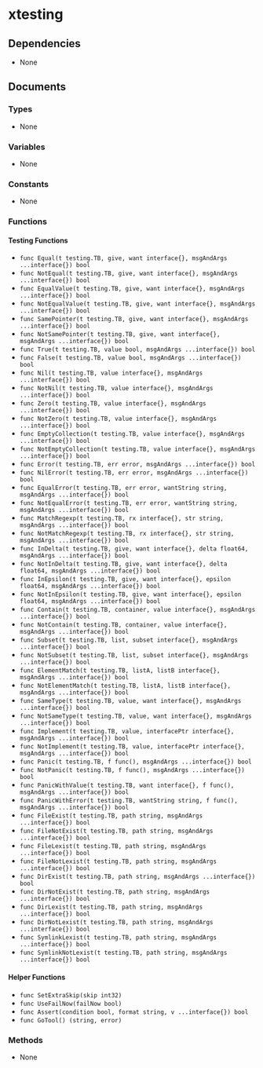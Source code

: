 # xtesting

## Dependencies

+ None

## Documents

### Types

+ None

### Variables

+ None

### Constants

+ None

### Functions

#### Testing Functions

+ `func Equal(t testing.TB, give, want interface{}, msgAndArgs ...interface{}) bool`
+ `func NotEqual(t testing.TB, give, want interface{}, msgAndArgs ...interface{}) bool`
+ `func EqualValue(t testing.TB, give, want interface{}, msgAndArgs ...interface{}) bool`
+ `func NotEqualValue(t testing.TB, give, want interface{}, msgAndArgs ...interface{}) bool`
+ `func SamePointer(t testing.TB, give, want interface{}, msgAndArgs ...interface{}) bool`
+ `func NotSamePointer(t testing.TB, give, want interface{}, msgAndArgs ...interface{}) bool`
+ `func True(t testing.TB, value bool, msgAndArgs ...interface{}) bool`
+ `func False(t testing.TB, value bool, msgAndArgs ...interface{}) bool`
+ `func Nil(t testing.TB, value interface{}, msgAndArgs ...interface{}) bool`
+ `func NotNil(t testing.TB, value interface{}, msgAndArgs ...interface{}) bool`
+ `func Zero(t testing.TB, value interface{}, msgAndArgs ...interface{}) bool`
+ `func NotZero(t testing.TB, value interface{}, msgAndArgs ...interface{}) bool`
+ `func EmptyCollection(t testing.TB, value interface{}, msgAndArgs ...interface{}) bool`
+ `func NotEmptyCollection(t testing.TB, value interface{}, msgAndArgs ...interface{}) bool`
+ `func Error(t testing.TB, err error, msgAndArgs ...interface{}) bool`
+ `func NilError(t testing.TB, err error, msgAndArgs ...interface{}) bool`
+ `func EqualError(t testing.TB, err error, wantString string, msgAndArgs ...interface{}) bool`
+ `func NotEqualError(t testing.TB, err error, wantString string, msgAndArgs ...interface{}) bool`
+ `func MatchRegexp(t testing.TB, rx interface{}, str string, msgAndArgs ...interface{}) bool`
+ `func NotMatchRegexp(t testing.TB, rx interface{}, str string, msgAndArgs ...interface{}) bool`
+ `func InDelta(t testing.TB, give, want interface{}, delta float64, msgAndArgs ...interface{}) bool`
+ `func NotInDelta(t testing.TB, give, want interface{}, delta float64, msgAndArgs ...interface{}) bool`
+ `func InEpsilon(t testing.TB, give, want interface{}, epsilon float64, msgAndArgs ...interface{}) bool`
+ `func NotInEpsilon(t testing.TB, give, want interface{}, epsilon float64, msgAndArgs ...interface{}) bool`
+ `func Contain(t testing.TB, container, value interface{}, msgAndArgs ...interface{}) bool`
+ `func NotContain(t testing.TB, container, value interface{}, msgAndArgs ...interface{}) bool`
+ `func Subset(t testing.TB, list, subset interface{}, msgAndArgs ...interface{}) bool`
+ `func NotSubset(t testing.TB, list, subset interface{}, msgAndArgs ...interface{}) bool`
+ `func ElementMatch(t testing.TB, listA, listB interface{}, msgAndArgs ...interface{}) bool`
+ `func NotElementMatch(t testing.TB, listA, listB interface{}, msgAndArgs ...interface{}) bool`
+ `func SameType(t testing.TB, value, want interface{}, msgAndArgs ...interface{}) bool`
+ `func NotSameType(t testing.TB, value, want interface{}, msgAndArgs ...interface{}) bool`
+ `func Implement(t testing.TB, value, interfacePtr interface{}, msgAndArgs ...interface{}) bool`
+ `func NotImplement(t testing.TB, value, interfacePtr interface{}, msgAndArgs ...interface{}) bool`
+ `func Panic(t testing.TB, f func(), msgAndArgs ...interface{}) bool`
+ `func NotPanic(t testing.TB, f func(), msgAndArgs ...interface{}) bool`
+ `func PanicWithValue(t testing.TB, want interface{}, f func(), msgAndArgs ...interface{}) bool`
+ `func PanicWithError(t testing.TB, wantString string, f func(), msgAndArgs ...interface{}) bool`
+ `func FileExist(t testing.TB, path string, msgAndArgs ...interface{}) bool`
+ `func FileNotExist(t testing.TB, path string, msgAndArgs ...interface{}) bool`
+ `func FileLexist(t testing.TB, path string, msgAndArgs ...interface{}) bool`
+ `func FileNotLexist(t testing.TB, path string, msgAndArgs ...interface{}) bool`
+ `func DirExist(t testing.TB, path string, msgAndArgs ...interface{}) bool`
+ `func DirNotExist(t testing.TB, path string, msgAndArgs ...interface{}) bool`
+ `func DirLexist(t testing.TB, path string, msgAndArgs ...interface{}) bool`
+ `func DirNotLexist(t testing.TB, path string, msgAndArgs ...interface{}) bool`
+ `func SymlinkLexist(t testing.TB, path string, msgAndArgs ...interface{}) bool`
+ `func SymlinkNotLexist(t testing.TB, path string, msgAndArgs ...interface{}) bool`

#### Helper Functions

+ `func SetExtraSkip(skip int32)`
+ `func UseFailNow(failNow bool)`
+ `func Assert(condition bool, format string, v ...interface{}) bool`
+ `func GoTool() (string, error)`

### Methods

+ None
